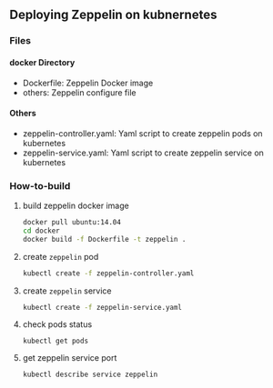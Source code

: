 ## Deploying Zeppelin on kubnernetes

### Files

#### docker Directory

* Dockerfile: Zeppelin Docker image
* others: Zeppelin configure file

#### Others

* zeppelin-controller.yaml: Yaml script to create zeppelin pods on kubernetes
* zeppelin-service.yaml: Yaml script to create zeppelin service on kubernetes


### How-to-build

1. build zeppelin docker image

    ```bash
    docker pull ubuntu:14.04
    cd docker
    docker build -f Dockerfile -t zeppelin .
    ```

2. create `zeppelin` pod

    ```bash
    kubectl create -f zeppelin-controller.yaml
    ```
3. create `zeppelin` service
    ``` bash
    kubectl create -f zeppelin-service.yaml
    ```

4. check pods status
    ```
    kubectl get pods
    ```

5. get zeppelin service port 
    ```bash
    kubectl describe service zeppelin
    ```
